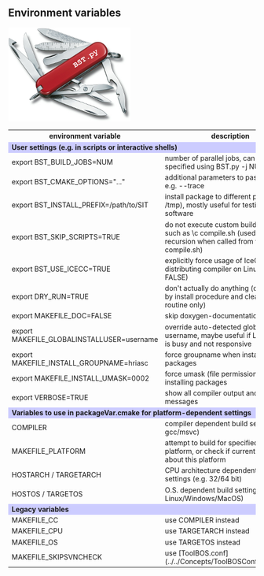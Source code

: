##  Environment variables

![](BST-small.png)


 <table>
 <tr>
   <th>environment variable</th>
   <th>description</th>
 </tr>
 <tr>
   <td colspan="2" bgcolor="#CCCCFF"><b>User settings
       (e.g. in scripts or interactive shells)</b></td>
 </tr>
 <tr>
   <td>export BST_BUILD_JOBS=NUM</td>
   <td>number of parallel jobs, can also be specified using
       BST.py -j NUM</td>
 </tr>
 <tr>
   <td>export BST_CMAKE_OPTIONS="..."</td>
   <td>additional parameters to pass to CMake, e.g. --trace</td>
 </tr>
 <tr>
   <td>export BST_INSTALL_PREFIX=/path/to/SIT</td>
   <td>install package to different path (e.g. /tmp), mostly useful for
       testing external software</td>
 </tr>
 <tr>
   <td>export BST_SKIP_SCRIPTS=TRUE</td>
   <td>do not execute custom build scripts such as \c compile.sh (used to
       avoid recursion when called from within \c compile.sh)</td>
 </tr>
 <tr>
   <td>export BST_USE_ICECC=TRUE</td>
   <td>explicitly force usage of IceCC distributing compiler on Linux
       (TRUE or FALSE)</td>
 </tr>

 <tr>
   <td>export DRY_RUN=TRUE</td>
   <td>don't actually do anything (considered by install procedure and
       cleaning routine only)</td>
 </tr>
 <tr>
   <td>export MAKEFILE_DOC=FALSE</td>
   <td>skip doxygen-documentation creation</td>
 </tr>
 <tr>
   <td>export MAKEFILE_GLOBALINSTALLUSER=username</td>
   <td>override auto-detected global install username, maybe useful if
       LDAP server is busy and not responsive</td>
 </tr>
 <tr>
   <td>export MAKEFILE_INSTALL_GROUPNAME=hriasc</td>
   <td>force groupname when installing packages</td>
 </tr>
 <tr>
   <td>export MAKEFILE_INSTALL_UMASK=0002</td>
   <td>force umask (file permissions) when installing packages</td>
 </tr>
 <tr>
   <td>export VERBOSE=TRUE</td>
   <td>show all compiler output and debug messages</td>
 </tr>
 <tr>
   <td colspan="2" bgcolor="#CCCCFF"><b>Variables to use in
       packageVar.cmake for platform-dependent settings</b></td>
 </tr>
 <tr>
   <td>COMPILER</td>
   <td>compiler dependent build settings (e.g. gcc/msvc)</td>
 </tr>
 <tr>
   <td>MAKEFILE_PLATFORM</td>
   <td>attempt to build for specified target platform, or check if current
       build is about this platform</td>
 </tr>
 <tr>
   <td>HOSTARCH / TARGETARCH</td>
   <td>CPU architecture dependent build settings (e.g. 32/64 bit)</td>
 </tr>
 <tr>
   <td>HOSTOS / TARGETOS</td>
   <td>O.S. dependent build settings (e.g. Linux/Windows/MacOS)</td>
 </tr>
 <tr>
   <td colspan="2" bgcolor="#CCCCFF"><b>Legacy
       variables</b></td>
 </tr>
 <tr>
   <td>MAKEFILE_CC</td>
   <td>use COMPILER instead</td>
 </tr>
 <tr>
   <td>MAKEFILE_CPU</td>
   <td>use TARGETARCH instead</td>
 </tr>
 <tr>
   <td>MAKEFILE_OS</td>
   <td>use TARGETOS instead</td>
 </tr>
 <tr>
   <td>MAKEFILE_SKIPSVNCHECK</td>
   <td>use [ToolBOS.conf](../../Concepts/ToolBOSConf.md)instead</td>
 </tr>

 </table>
